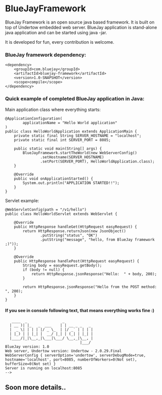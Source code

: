 # BlueJayFramework

BlueJay Framework is an open source java based framework. It is built on top of Undertow embedded web server.
BlueJay application is stand-alone java application and can be started using java -jar.

It is developed for fun, every contribution is welcome.

### BlueJay framework dependency:

    <dependency>
        <groupId>com.bluejay</groupId>
        <artifactId>bluejay-framework</artifactId>
        <version>1.0-SNAPSHOT</version>
        <scope>compile</scope>
    </dependency>

### Quick example of completed BlueJay application in Java:
Main application class where everything starts:

```
@ApplicationConfiguration(
        applicationName = "Hello World application"
)
public class HelloWorldApplication extends ApplicationMain {
    private static final String SERVER_HOSTNAME = "localhost";
    private static final int SERVER_PORT = 8085;

    public static void main(String[] args) {
        BlueJayFramework.startTheWorld(new WebServerConfig()
                .setHostname(SERVER_HOSTNAME)
                .setPort(SERVER_PORT), HelloWorldApplication.class);
    }

    @Override
    public void onApplicationStarted() {
        System.out.println("APPLICATION STARTED!!");
    }
}
```

Servlet example:
```
@WebServletConfig(path = "/v1/hello")
public class HelloWorldServlet extends WebServlet {

    @Override
    public HttpResponse handleGet(HttpRequest easyRequest) {
        return HttpResponse.returnJson(new JsonObject()
                .putString("status", "OK")
                .putString("message", "hello, from BlueJay framework ;)"));
    }

    @Override
    public HttpResponse handlePost(HttpRequest easyRequest) {
        String body = easyRequest.getBody();
        if (body != null) {
            return HttpResponse.jsonResponse("Hello:  " + body, 200);
        }

        return HttpResponse.jsonResponse("Hello from the POST method: ", 200);
    }
}
```

#### If you see in console following text, that means everything works fine :)
```
   ____  _                _             
  | __ )| |_   _  ___    | | __ _ _   _ 
  |  _ \| | | | |/ _ \_  | |/ _` | | | |
  | |_) | | |_| |  __/ |_| | (_| | |_| |
  |____/|_|\__,_|\___|\___/ \__,_|\__, |
                                  |___/ 
BlueJay version: 1.0
Web server, Undertow version: Undertow - 2.0.29.Final
WebServerConfig { serverOption='undertow', serverDebugMode=true, hostname='localhost', port=8085, numberOfWorkers=0(Not set), bufferSize=0(Not set) }
Server is running on localhost:8085
-->
```

## Soon more details..
